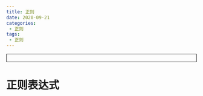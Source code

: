 ```yaml
---
title: 正则
date: 2020-09-21
categories:
 - 正则
tags:
 - 正则
---
```




<div style="border:solid 1px #000;padding: 10px;">
<Icon type='phone'/>
</div>

# 正则表达式







